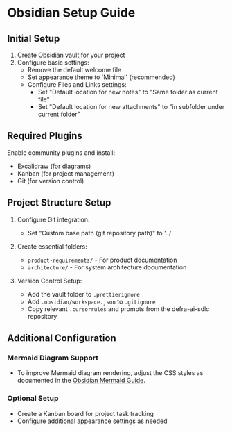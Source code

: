 # Obsidian Setup Guide

## Initial Setup

1. Create Obsidian vault for your project
2. Configure basic settings:
   - Remove the default welcome file
   - Set appearance theme to 'Minimal' (recommended)
   - Configure Files and Links settings:
     - Set "Default location for new notes" to "Same folder as current file"
     - Set "Default location for new attachments" to "in subfolder under current folder"

## Required Plugins

Enable community plugins and install:
- Excalidraw (for diagrams)
- Kanban (for project management)
- Git (for version control)

## Project Structure Setup

1. Configure Git integration:
   - Set "Custom base path (git repository path)" to '../'

2. Create essential folders:
   - `product-requirements/` - For product documentation
   - `architecture/` - For system architecture documentation

3. Version Control Setup:
   - Add the vault folder to `.prettierignore`
   - Add `.obsidian/workspace.json` to `.gitignore`
   - Copy relevant `.cursorrules` and prompts from the defra-ai-sdlc repository

## Additional Configuration

### Mermaid Diagram Support
- To improve Mermaid diagram rendering, adjust the CSS styles as documented in the [Obsidian Mermaid Guide](https://unmesh.dev/post/obsidian_mermaid/).

### Optional Setup
- Create a Kanban board for project task tracking
- Configure additional appearance settings as needed